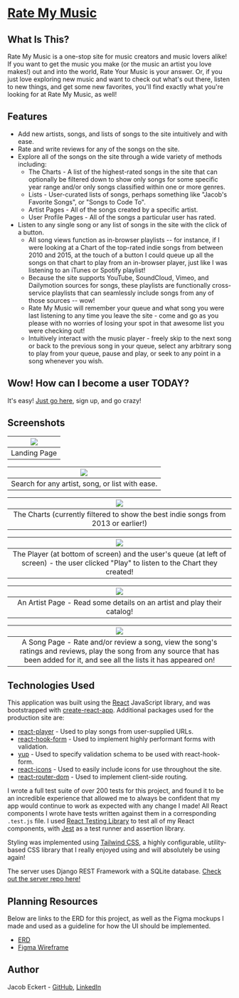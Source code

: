 # [Rate My Music](https://ratemymusic.jacobweckert.com)

## What Is This?

Rate My Music is a one-stop site for music creators and music lovers alike! If you want to get the music you make (or the music an artist you love makes!) out and into the world, Rate Your Music is your answer. Or, if you just love exploring new music and want to check out what's out there, listen to new things, and get some new favorites, you'll find exactly what you're looking for at Rate My Music, as well!

## Features

* Add new artists, songs, and lists of songs to the site intuitively and with ease. 
* Rate and write reviews for any of the songs on the site.
* Explore all of the songs on the site through a wide variety of methods including:
    * The Charts - A list of the highest-rated songs in the site that can optionally be filtered down to show only songs for some specific year range and/or only songs classified within one or more genres.
    * Lists - User-curated lists of songs, perhaps something like "Jacob's Favorite Songs", or "Songs to Code To".
    * Artist Pages - All of the songs created by a specific artist.
    * User Profile Pages - All of the songs a particular user has rated.
* Listen to any single song or any list of songs in the site with the click of a button.
    * All song views function as in-browser playlists -- for instance, if I were looking at a Chart of the top-rated indie songs from between 2010 and 2015, at the touch of a button I could queue up all the songs on that chart to play from an in-browser player, just like I was listening to an iTunes or Spotify playlist!
    * Because the site supports YouTube, SoundCloud, Vimeo, and Dailymotion sources for songs, these playlists are functionally cross-service playlists that can seamlessly include songs from any of those sources -- wow!
    * Rate My Music will remember your queue and what song you were last listening to any time you leave the site - come and go as you please with no worries of losing your spot in that awesome list you were checking out!
    * Intuitively interact with the music player - freely skip to the next song or back to the previous song in your queue, select any arbitrary song to play from your queue, pause and play, or seek to any point in a song whenever you wish.

## Wow! How can I become a user TODAY?

It's easy! [Just go here](https://uhhhwut.onrender.com/), sign up, and go crazy!

## Screenshots

| <img src="./readme_resources/landingPage.png"> |
| :---: |
| Landing Page |

| <img src="./readme_resources/fullSearch.png"> |
| :---: |
| Search for any artist, song, or list with ease. |

| <img src="./readme_resources/theCharts.png"> |
| :---: |
| The Charts (currently filtered to show the best indie songs from 2013 or earlier!) |

| <img src="./readme_resources/activePlayerAndQueue.png"> |
| :---: |
| The Player (at bottom of screen) and the user's queue (at left of screen) - the user clicked "Play" to listen to the Chart they created! |

| <img src="./readme_resources/artistPage.png"> |
| :---: |
| An Artist Page - Read some details on an artist and play their catalog! |

| <img src="./readme_resources/songPage.png"> |
| :---: |
| A Song Page - Rate and/or review a song, view the song's ratings and reviews, play the song from any source that has been added for it, and see all the lists it has appeared on! |

## Technologies Used

This application was built using the [React](https://github.com/) JavaScript library, and was bootstrapped with [create-react-app](https://github.com/facebook/create-react-app). Additional packages used for the production site are: 
* [react-player](https://github.com/cookpete/react-player) - Used to play songs from user-supplied URLs.
* [react-hook-form](https://react-hook-form.com/) - Used to implement highly performant forms with validation.
* [yup](https://github.com/jquense/yup) - Used to specify validation schema to be used with react-hook-form.
* [react-icons](https://react-icons.github.io/react-icons/) - Used to easily include icons for use throughout the site.
* [react-router-dom](https://reactrouter.com/) - Used to implement client-side routing.

I wrote a full test suite of over 200 tests for this project, and found it to be an incredible experience that allowed me to always be confident that my app would continue to work as expected with any change I made! All React components I wrote have tests written against them in a corresponding `.test.js` file. I used [React Testing Library](https://testing-library.com/docs/react-testing-library/intro/) to test all of my React components, with [Jest](https://jestjs.io/) as a test runner and assertion library.

Styling was implemented using [Tailwind CSS](https://tailwindcss.com/), a highly configurable, utility-based CSS library that I really enjoyed using and will absolutely be using again!

The server uses Django REST Framework with a SQLite database. [Check out the server repo here!](https://github.com/skratz17/rate-my-music-server)

## Planning Resources

Below are links to the ERD for this project, as well as the Figma mockups I made and used as a guideline for how the UI should be implemented. 

* [ERD](https://dbdiagram.io/d/5fce88eb9a6c525a03ba26fc)
* [Figma Wireframe](https://www.figma.com/file/UAXwF0vzyIztgS9m5CSjfw/Full-Stack-Capstone?node-id=0%3A1)

## Author

Jacob Eckert - [GitHub](https://github.com/skratz17), [LinkedIn](https://www.linkedin.com/in/jacob-w-eckert/) 